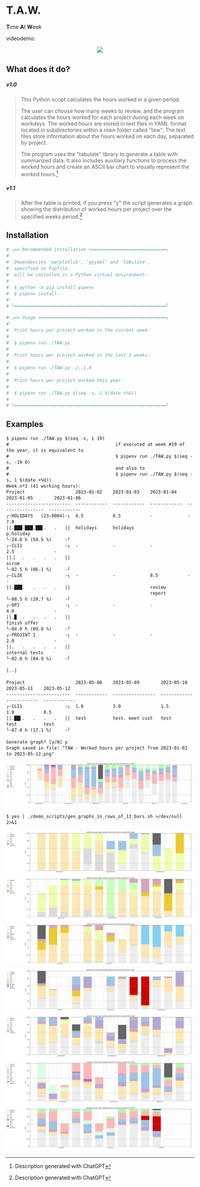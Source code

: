 # T.A.W.

**T**ime **A**t **W**eek

videodemo:
<p align="center">
  <a href="https://fediverse.tv/w/4FaLBqpb3taLEy9aioCty2"><img src="https://fediverse.tv/lazy-static/previews/032bf24e-5fe8-474d-99f9-cf4bd76cd093.jpg"></a>
</p>

## What does it do?

##### v1.0
> This Python script calculates the hours worked in a given period.
> 
> The user can choose how many weeks to review, and the program calculates the hours worked for each project during each week on workdays. The worked hours are stored in text files in YAML format located in subdirectories within a main folder called "taw". The text files store information about the hours worked on each day, separated by project.
> 
> The program uses the "tabulate" library to generate a table with summarized data. It also includes auxiliary functions to process the worked hours and create an ASCII bar chart to visually represent the worked hours.[^1]

##### v1.1
> After the table is printed, if you press "y" the script generates a graph showing the distribution of worked hours per project over the specified weeks period.[^1]

[^1]: Description generated with ChatGPT

## Installation

```python
# ┌== Recommended installation =============================┐
#
#  Dependencies 'matplotlib', 'pyyaml' and 'tabulate',
#  specified on Pipfile,
#  will be installed in a Python virtual environment:
#
#  $ python -m pip install pipenv
#  $ pipenv install
#
# └=========================================================┘
```
```python
# ┌== Usage ================================================┐
#
#  Print hours per project worked in the current week:
#
#  $ pipenv run ./TAW.py
#
#  Print hours per project worked in the last 3 weeks:
#
#  $ pipenv run ./TAW.py -2,-1,0
#
#  Print hours per project worked this year:
#
#  $ pipenv run ./TAW.py $(seq -s, 1 $(date +%U))
#
# └=========================================================┘
```

## Examples

```shell
$ pipenv run ./TAW.py $(seq -s, 1 19)
#                                        if executed at week #19 of the year, it is equivalent to
#                                        $ pipenv run ./TAW.py $(seq -s, -19 0)
#                                        and also to
#                                        $ pipenv run ./TAW.py $(seq -s, 1 $(date +%U))
Week nº1 (41 working hours):
Project                   2023-01-02    2023-01-03    2023-01-04    2023-01-05        2023-01-06
------------------------  ------------  ------------  ------------  ----------------  ------------
┌-HOLIDAYS   (23-0004)-┐  8.5           8.5           -             -                 7.0
||.███.███.██▋.   .   ||  holidays      holidays                                      p.holiday
└-24.0 h (58.5 %)     -┘
┌-CLI1                -┐  -             -             -             2.5               -
||.▏  .   .   .   .   ||                                            scrum
└-02.5 h (06.1 %)     -┘
┌-CLI6                -┐  -             -             8.5           -                 -
||.███.   .   .   .   ||                              review
                                                      report
└-08.5 h (20.7 %)     -┘
┌-OP2                 -┐  -             -             -             4.0               -
||.▉  .   .   .   .   ||                                            finish offer
└-04.0 h (09.8 %)     -┘
┌-PROJINT 1           -┐  -             -             -             2.0               -
||.   .   .   .   .   ||                                            internal tests
└-02.0 h (04.9 %)     -┘

[..]

Project                   2023-05-08    2023-05-09        2023-05-10    2023-05-11    2023-05-12
------------------------  ------------  ----------------  ------------  ------------  ------------
┌-CLI1                -┐  1.0           3.0               1.5           1.0           0.5
||.██▍.   .   .   .   ||  test          test. meet cust   test          test          test
└-07.0 h (17.1 %)     -┘

Generate graph? [y/N] y
Graph saved in file: "TAW - Worked hours per project from 2023-01-02 to 2023-05-12.png"
```

![](plots/TAW&#32;-&#32;2023&#32;-&#32;Worked&#32;hours&#32;per&#32;project&#32;from&#32;2023-01-02&#32;to&#32;2023-06-02.png)


```shell
$ yes | ./demo_scripts/gen_graphs_in_rows_of_13_bars.sh >/dev/null 2>&1
```

![](plots/TAW&#32;-&#32;Worked&#32;hours&#32;per&#32;project&#32;from&#32;2021-09-20&#32;to&#32;2021-12-17.png)
![](plots/TAW&#32;-&#32;Worked&#32;hours&#32;per&#32;project&#32;from&#32;2021-12-20&#32;to&#32;2022-03-18.png)
![](plots/TAW&#32;-&#32;Worked&#32;hours&#32;per&#32;project&#32;from&#32;2022-03-21&#32;to&#32;2022-06-17.png)
![](plots/TAW&#32;-&#32;Worked&#32;hours&#32;per&#32;project&#32;from&#32;2022-06-20&#32;to&#32;2022-09-16.png)
![](plots/TAW&#32;-&#32;Worked&#32;hours&#32;per&#32;project&#32;from&#32;2022-09-19&#32;to&#32;2022-12-16.png)
![](plots/TAW&#32;-&#32;Worked&#32;hours&#32;per&#32;project&#32;from&#32;2022-12-19&#32;to&#32;2023-03-17.png)
![](plots/TAW&#32;-&#32;Worked&#32;hours&#32;per&#32;project&#32;from&#32;2023-03-20&#32;to&#32;2023-06-16.png)

